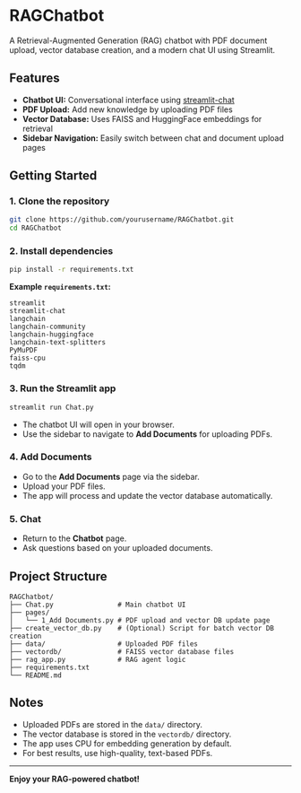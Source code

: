 # RAGChatbot

A Retrieval-Augmented Generation (RAG) chatbot with PDF document upload, vector database creation, and a modern chat UI using Streamlit.

## Features

- **Chatbot UI:** Conversational interface using [streamlit-chat](https://github.com/AI-Yash/st-chat)
- **PDF Upload:** Add new knowledge by uploading PDF files
- **Vector Database:** Uses FAISS and HuggingFace embeddings for retrieval
- **Sidebar Navigation:** Easily switch between chat and document upload pages

## Getting Started

### 1. Clone the repository

```bash
git clone https://github.com/yourusername/RAGChatbot.git
cd RAGChatbot
```

### 2. Install dependencies

```bash
pip install -r requirements.txt
```

**Example `requirements.txt`:**
```
streamlit
streamlit-chat
langchain
langchain-community
langchain-huggingface
langchain-text-splitters
PyMuPDF
faiss-cpu
tqdm
```

### 3. Run the Streamlit app

```bash
streamlit run Chat.py
```

- The chatbot UI will open in your browser.
- Use the sidebar to navigate to **Add Documents** for uploading PDFs.

### 4. Add Documents

- Go to the **Add Documents** page via the sidebar.
- Upload your PDF files.
- The app will process and update the vector database automatically.

### 5. Chat

- Return to the **Chatbot** page.
- Ask questions based on your uploaded documents.

## Project Structure

```
RAGChatbot/
├── Chat.py                # Main chatbot UI
├── pages/
│   └── 1_Add Documents.py # PDF upload and vector DB update page
├── create_vector_db.py    # (Optional) Script for batch vector DB creation
├── data/                  # Uploaded PDF files
├── vectordb/              # FAISS vector database files
├── rag_app.py             # RAG agent logic
├── requirements.txt
└── README.md
```

## Notes

- Uploaded PDFs are stored in the `data/` directory.
- The vector database is stored in the `vectordb/` directory.
- The app uses CPU for embedding generation by default.
- For best results, use high-quality, text-based PDFs.

---

**Enjoy your RAG-powered chatbot!**